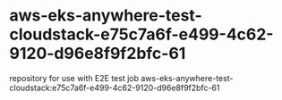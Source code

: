# aws-eks-anywhere-test-cloudstack-e75c7a6f-e499-4c62-9120-d96e8f9f2bfc-61
repository for use with E2E test job aws-eks-anywhere-test-cloudstack:e75c7a6f-e499-4c62-9120-d96e8f9f2bfc-61
